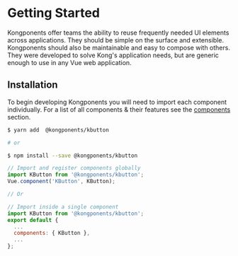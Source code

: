 # Getting Started
Kongponents offer teams the ability to reuse frequently needed UI elements across applications. They should be simple on the surface and extensible. Kongponents should also be maintainable and easy to compose with others. They were developed to solve Kong's application needs, but are generic enough to use in any Vue web application.

## Installation
To begin developing Kongponents you will need to import each component individually. For a list of all components & their features see the [components](/components/) section.

```bash
$ yarn add  @kongponents/kbutton

# or

$ npm install --save @kongponents/kbutton
```

```js
// Import and register components globally
import KButton from '@kongponents/kbutton';
Vue.component('KButton', KButton);

// Or

// Import inside a single component
import KButton from '@kongponents/kbutton';
export default {
  ...
  components: { KButton },
  ...
};
```
